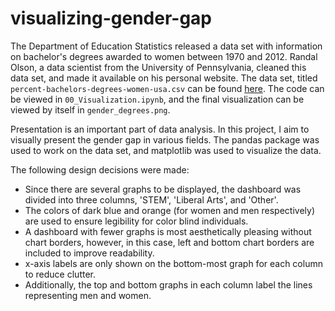 # visualizing-gender-gap
The Department of Education Statistics released a data set with information on bachelor's degrees awarded to women between 1970 and 2012. Randal Olson, a data scientist from the University of Pennsylvania, cleaned this data set, and made it available on his personal website. The data set, titled `percent-bachelors-degrees-women-usa.csv` can be found [here](www.randalolson.com/wp-content/uploads/percent-bachelors-degrees-women-usa.csv). The code can be viewed in `00_Visualization.ipynb`, and the final visualization can be viewed by itself in `gender_degrees.png`.

Presentation is an important part of data analysis. In this project, I aim to visually present the gender gap in various fields. The pandas package was used to work on the data set, and matplotlib was used to visualize the data. 

The following design decisions were made:

- Since there are several graphs to be displayed, the dashboard was divided into three columns, 'STEM', 'Liberal Arts', and 'Other'.
- The colors of dark blue and orange (for women and men respectively) are used to ensure legibility for color blind individuals.
- A dashboard with fewer graphs is most aesthetically pleasing without chart borders, however, in this case, left and bottom chart borders are included to improve readability.
- x-axis labels are only shown on the bottom-most graph for each column to reduce clutter.
- Additionally, the top and bottom graphs in each column label the lines representing men and women.

